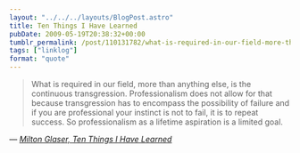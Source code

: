```yaml
---
layout: "../../../layouts/BlogPost.astro"
title: Ten Things I Have Learned
pubDate: 2009-05-19T20:38:32+00:00
tumblr_permalink: /post/110131782/what-is-required-in-our-field-more-than-anything
tags: ["linklog"]
format: "quote"
---
```


> What is required in our field, more than anything else, is the continuous transgression. Professionalism does not allow for that because transgression has to encompass the possibility of failure and if you are professional your instinct is not to fail, it is to repeat success. So professionalism as a lifetime aspiration is a limited goal.

— <cite>[Milton Glaser, _Ten Things I Have Learned_](https://www.miltonglaser.com/milton/c:essays/#3)</cite>
